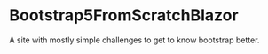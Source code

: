# Bootstrap5FromScratchBlazor

A site with mostly simple challenges to get to know bootstrap better.
